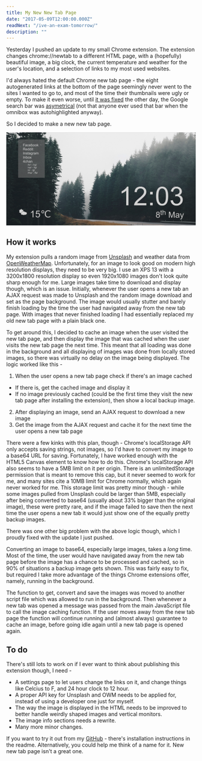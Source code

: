 ```yaml
---
title: My New New Tab Page
date: "2017-05-09T12:00:00.000Z"
readNext: "/ive-an-exam-tomorrow/"
description: ""
---
```


Yesterday I pushed an update to my small Chrome extension. The extension changes chrome://newtab to a different HTML page, with a (hopefully) beautiful image, a big clock, the current temperature and weather for the user's location, and a selection of links to my most used websites.

I'd always hated the default Chrome new tab page - the eight autogenerated links at the bottom of the page seemingly never went to the sites I wanted to go to, and most of the time their thumbnails were ugly or empty. To make it even worse, until [it was fixed](https://thenextweb.com/google/2017/05/08/google-chrome-new-page-asymmetry-fixed) the other day, the Google search bar was [asymetrical](https://thenextweb.com/google/2017/05/03/google-chrome-new-tab-not-symmetrical/) (not that anyone ever used that bar when the omnibox was autohighlighted anyway).

So I decided to make a new new tab page. 

![Pretty](./tab.jpg)

## How it works

My extension pulls a random image from [Unsplash](https://unsplash.com/) and weather data from [OpenWeatherMap](https://openweathermap.org/). Unfortunately, for an image to look good on modern high resolution displays, they need to be very big. I use an XPS 13 with a 3200x1800 resolution display so even 1920x1080 images don't look quite sharp enough for me. Large images take time to download and display though, which is an issue. Initially, whenever the user opens a new tab an AJAX request was made to Unsplash and the random image download and set as the page background. The image would usually stutter and barely finish loading by the time the user had navigated away from the new tab page. With images that never finished loading I had essentially replaced my old new tab page with a plain black one.

To get around this, I decided to cache an image when the user visited the new tab page, and then display the image that was cached when the user visits the new tab page the next time. This meant that all loading was done in the background and all displaying of images was done from locally stored images, so there was virtually no delay on the image being displayed. The logic worked like this -

1. When the user opens a new tab page check if there's an image cached
  * If there is, get the cached image and display it
  * If no image previously cached (could be the first time they visit the new tab page after installing the extension), then show a local backup image.
2. After displaying an image, send an AJAX request to download a new image
3. Get the image from the AJAX request and cache it for the next time the user opens a new tab page

There were a few kinks with this plan, though - Chrome's localStorage API only accepts saving strings, not images, so I'd have to convert my image to a base64 URL for saving. Fortunately, I have worked enough with the HTML5 Canvas element to know how to do this. Chrome's localStorage API also seems to have a 5MB limit on it per origin. There is an unlimitedStorage permission that is meant to remove this cap, but it never seemed to work for me, and many sites cite a 10MB limit for Chrome normally, which again never worked for me. This storage limit was pretty minor though - while some images pulled from Unsplash could be larger than 5MB, especially after being converted to base64 (usually about 33% bigger than the original image), these were pretty rare, and if the image failed to save then the next time the user opens a new tab it would just show one of the equally pretty backup images.

There was one other big problem with the above logic though, which I proudly fixed with the update I just pushed. 

Converting an image to base64, especially large images, takes a *long* time. Most of the time, the user would have navigated away from the new tab page before the image has a chance to be processed and cached, so in 90% of situations a backup image gets shown. This was fairly easy to fix, but required I take more advantage of the things Chrome extensions offer, namely, running in the background.

The function to get, convert and save the images was moved to another script file which was allowed to run in the background. Then whenever a new tab was opened a message was passed from the main JavaScript file to call the image caching function. If the user moves away from the new tab page the function will continue running and (almost always) guarantee to cache an image, before going idle again until a new tab page is opened again.

## To do

There's still lots to work on if I ever want to think about publishing this extension though, I need -

* A settings page to let users change the links on it, and change things like Celcius to F, and 24 hour clock to 12 hour.
* A proper API key for Unsplash and OWM needs to be applied for, instead of using a developer one just for myself.
* The way the image is displayed in the HTML needs to be improved to better handle weirdly shaped images and vertical monitors.
* The image info sections needs a rewrite.
* Many more minor changes.

If you want to try it out from my [GitHub](https://github.com/xRokco/New-Tab) - there's installation instructions in the readme. Alternatively, you could help me think of a name for it. New new tab page isn't a great one.
